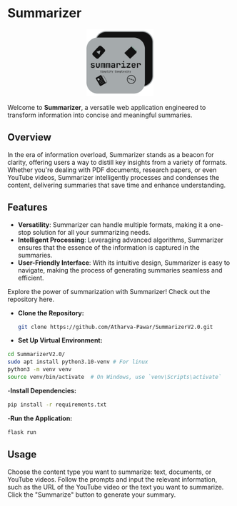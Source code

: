 # Summarizer

<p align="center">
  <img src="./static/images/logo.svg" alt="Summarizer Logo" width="150"/>
</p>

Welcome to **Summarizer**, a versatile web application engineered to transform information into concise and meaningful summaries.

## Overview

In the era of information overload, Summarizer stands as a beacon for clarity, offering users a way to distill key insights from a variety of formats. Whether you're dealing with PDF documents, research papers, or even YouTube videos, Summarizer intelligently processes and condenses the content, delivering summaries that save time and enhance understanding.

## Features

- **Versatility**: Summarizer can handle multiple formats, making it a one-stop solution for all your summarizing needs.
- **Intelligent Processing**: Leveraging advanced algorithms, Summarizer ensures that the essence of the information is captured in the summaries.
- **User-Friendly Interface**: With its intuitive design, Summarizer is easy to navigate, making the process of generating summaries seamless and efficient.

Explore the power of summarization with Summarizer! Check out the repository here.

- **Clone the Repository:**

  ```bash
  git clone https://github.com/Atharva-Pawar/SummarizerV2.0.git

  ```

- **Set Up Virtual Environment:**

```bash
cd SummarizerV2.0/
sudo apt install python3.10-venv # For linux
python3 -m venv venv
source venv/bin/activate  # On Windows, use `venv\Scripts\activate`
```

-**Install Dependencies:**

```bash
pip install -r requirements.txt
```

-**Run the Application:**

```bash
flask run
```

## Usage

Choose the content type you want to summarize: text, documents, or YouTube videos.
Follow the prompts and input the relevant information, such as the URL of the YouTube video or the text you want to summarize.
Click the "Summarize" button to generate your summary.
